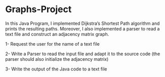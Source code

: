 # Graphs-Project

In this Java Program, I implemented Dijkstra’s Shortest Path algorithm and prints the resulting paths. Moreover, I also implemented a parser to read a text file and construct an adjacency matrix graph.

1- Request the user for the name of a text file

2- Write a Parser to read the input file and adapt it to the source code (the parser should also initialize the adjacency matrix)

3- Write the output of the Java code to a text file
